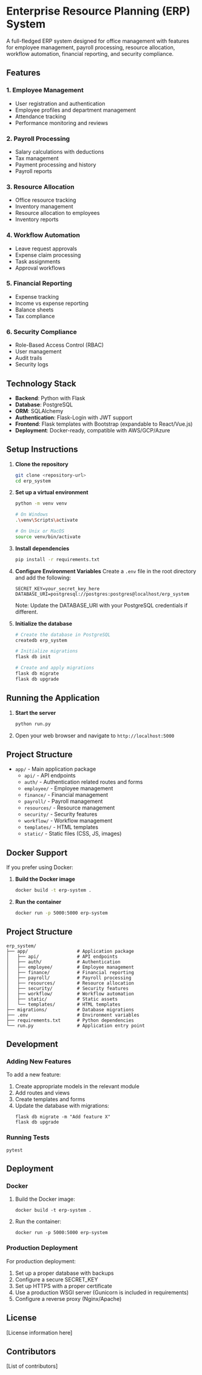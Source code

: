 # Enterprise Resource Planning (ERP) System

A full-fledged ERP system designed for office management with features for employee management, payroll processing, resource allocation, workflow automation, financial reporting, and security compliance.

## Features

### 1. Employee Management
- User registration and authentication
- Employee profiles and department management
- Attendance tracking
- Performance monitoring and reviews

### 2. Payroll Processing
- Salary calculations with deductions
- Tax management
- Payment processing and history
- Payroll reports

### 3. Resource Allocation
- Office resource tracking
- Inventory management
- Resource allocation to employees
- Inventory reports

### 4. Workflow Automation
- Leave request approvals
- Expense claim processing
- Task assignments
- Approval workflows

### 5. Financial Reporting
- Expense tracking
- Income vs expense reporting
- Balance sheets
- Tax compliance

### 6. Security Compliance
- Role-Based Access Control (RBAC)
- User management
- Audit trails
- Security logs

## Technology Stack

- **Backend**: Python with Flask
- **Database**: PostgreSQL
- **ORM**: SQLAlchemy
- **Authentication**: Flask-Login with JWT support
- **Frontend**: Flask templates with Bootstrap (expandable to React/Vue.js)
- **Deployment**: Docker-ready, compatible with AWS/GCP/Azure

## Setup Instructions

1. **Clone the repository**
   ```bash
   git clone <repository-url>
   cd erp_system
   ```

2. **Set up a virtual environment**
   ```bash
   python -m venv venv
   
   # On Windows
   .\venv\Scripts\activate
   
   # On Unix or MacOS
   source venv/bin/activate
   ```

3. **Install dependencies**
   ```bash
   pip install -r requirements.txt
   ```

4. **Configure Environment Variables**
   Create a `.env` file in the root directory and add the following:
   ```
   SECRET_KEY=your_secret_key_here
   DATABASE_URI=postgresql://postgres:postgres@localhost/erp_system
   ```
   
   Note: Update the DATABASE_URI with your PostgreSQL credentials if different.

5. **Initialize the database**
   ```bash
   # Create the database in PostgreSQL
   createdb erp_system

   # Initialize migrations
   flask db init
   
   # Create and apply migrations
   flask db migrate
   flask db upgrade
   ```

## Running the Application

1. **Start the server**
   ```bash
   python run.py
   ```
   
2. Open your web browser and navigate to `http://localhost:5000`

## Project Structure

- `app/` - Main application package
  - `api/` - API endpoints
  - `auth/` - Authentication related routes and forms
  - `employee/` - Employee management
  - `finance/` - Financial management
  - `payroll/` - Payroll management
  - `resources/` - Resource management
  - `security/` - Security features
  - `workflow/` - Workflow management
  - `templates/` - HTML templates
  - `static/` - Static files (CSS, JS, images)

## Docker Support

If you prefer using Docker:

1. **Build the Docker image**
   ```bash
   docker build -t erp-system .
   ```

2. **Run the container**
   ```bash
   docker run -p 5000:5000 erp-system
   ```


## Project Structure

```
erp_system/
├── app/                  # Application package
│   ├── api/              # API endpoints
│   ├── auth/             # Authentication
│   ├── employee/         # Employee management
│   ├── finance/          # Financial reporting
│   ├── payroll/          # Payroll processing
│   ├── resources/        # Resource allocation
│   ├── security/         # Security features
│   ├── workflow/         # Workflow automation
│   ├── static/           # Static assets
│   └── templates/        # HTML templates
├── migrations/           # Database migrations
├── .env                  # Environment variables
├── requirements.txt      # Python dependencies
└── run.py                # Application entry point
```

## Development

### Adding New Features

To add a new feature:
1. Create appropriate models in the relevant module
2. Add routes and views
3. Create templates and forms
4. Update the database with migrations:
   ```
   flask db migrate -m "Add feature X"
   flask db upgrade
   ```

### Running Tests

```
pytest
```

## Deployment

### Docker

1. Build the Docker image:
   ```
   docker build -t erp-system .
   ```

2. Run the container:
   ```
   docker run -p 5000:5000 erp-system
   ```

### Production Deployment

For production deployment:
1. Set up a proper database with backups
2. Configure a secure SECRET_KEY
3. Set up HTTPS with a proper certificate
4. Use a production WSGI server (Gunicorn is included in requirements)
5. Configure a reverse proxy (Nginx/Apache)

## License

[License information here]

## Contributors

[List of contributors]